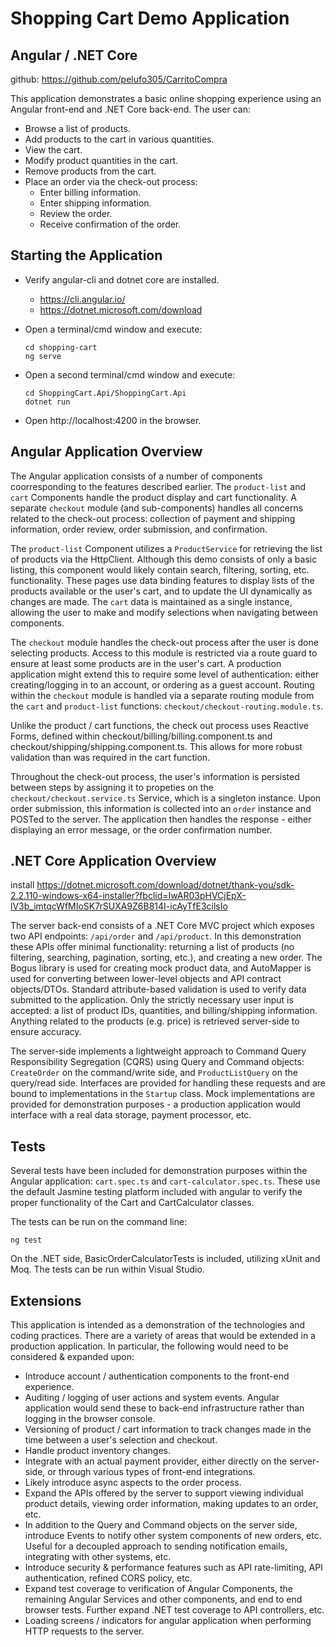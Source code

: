 # Shopping Cart Demo Application
## Angular / .NET Core

github: https://github.com/pelufo305/CarritoCompra

This application demonstrates a basic online shopping experience using an Angular front-end and .NET Core back-end.  The user can:
- Browse a list of products.
- Add products to the cart in various quantities.
- View the cart.
- Modify product quantities in the cart.
- Remove products from the cart.
- Place an order via the check-out process:
	- Enter billing information.
	- Enter shipping information.
	- Review the order.
	- Receive confirmation of the order.
	
## Starting the Application

- Verify angular-cli and dotnet core are installed.
	- https://cli.angular.io/
	- https://dotnet.microsoft.com/download
	
- Open a terminal/cmd window and execute:

	````
	cd shopping-cart
	ng serve
	````

- Open a second terminal/cmd window and execute:

	````
	cd ShoppingCart.Api/ShoppingCart.Api
	dotnet run
	````
	
- Open http://localhost:4200 in the browser.

## Angular Application Overview

The Angular application consists of a number of components coorresponding to the features described earlier.  The `product-list` and `cart` Components handle the product display and cart functionality.  A separate `checkout` module (and sub-components) handles all concerns related to the check-out process: collection of payment and shipping information, order review, order submission, and confirmation.

The `product-list` Component utilizes a `ProductService` for retrieving the list of products via the HttpClient.  Although this demo consists of only a basic listing, this component would likely contain search, filtering, sorting, etc. functionality.  These pages use data binding features to display lists of the products available or the user's cart, and to update the UI dynamically as changes are made.  The `cart` data is maintained as a single instance, allowing the user to make and modify selections when navigating between components.

The `checkout` module handles the check-out process after the user is done selecting products.  Access to this module is restricted via a route guard to ensure at least some products are in the user's cart.  A production application might extend this to require some level of authentication: either creating/logging in to an account, or ordering as a guest account.  Routing within the `checkout` module is handled via a separate routing module from the `cart` and `product-list` functions: `checkout/checkout-routing.module.ts`.

Unlike the product / cart functions, the check out process uses Reactive Forms, defined within checkout/billing/billing.component.ts and checkout/shipping/shipping.component.ts.  This allows for more robust validation than was required in the cart function.

Throughout the check-out process, the user's information is persisted between steps by assigning it to propeties on the `checkout/checkout.service.ts` Service, which is a singleton instance.  Upon order submission, this information is collected into an `order` instance and POSTed to the server.  The application then handles the response - either displaying an error message, or the order confirmation number.


## .NET Core Application Overview
install https://dotnet.microsoft.com/download/dotnet/thank-you/sdk-2.2.110-windows-x64-installer?fbclid=IwAR03pHVCjEpX-lV3b_imtqcWfMIoSK7rSUXA9Z6B814I-icAyTfE3cilsIo

The server back-end consists of a .NET Core MVC project which exposes two API endpoints: `/api/order` and `/api/product`.  In this demonstration these APIs offer minimal functionality: returning a list of products (no filtering, searching, pagination, sorting, etc.), and creating a new order.  The Bogus library is used for creating mock product data, and AutoMapper is used for converting between lower-level objects and API contract objects/DTOs.  Standard attribute-based validation is used to verify data submitted to the application.  Only the strictly necessary user input is accepted: a list of product IDs, quantities, and billing/shipping information.  Anything related to the products (e.g. price) is retrieved server-side to ensure accuracy.

The server-side implements a lightweight approach to Command Query Responsibility Segregation (CQRS) using Query and Command objects: `CreateOrder` on the command/write side, and `ProductListQuery` on the query/read side.  Interfaces are provided for handling these requests and  are bound to implementations in the `Startup` class.  Mock implementations are provided for demonstration purposes - a production application would interface with a real data storage, payment processor, etc.

## Tests

Several tests have been included for demonstration purposes within the Angular application: `cart.spec.ts` and `cart-calculator.spec.ts`.  These use the default Jasmine testing platform included with angular to verify the proper functionality of the Cart and CartCalculator classes.

The tests can be run on the command line: 
````
ng test
````

On the .NET side, BasicOrderCalculatorTests is included, utilizing xUnit and Moq.  The tests can be run within Visual Studio.

## Extensions

This application is intended as a demonstration of the technologies and coding practices.  There are a variety of areas that would be extended in a production application.  In particular, the following would need to be considered & expanded upon:

- Introduce account / authentication components to the front-end experience.
- Auditing / logging of user actions and system events.  Angular application would send these to back-end infrastructure rather than logging in the browser console.
- Versioning of product / cart information to track changes made in the time between a user's selection and checkout.  
- Handle product inventory changes.
- Integrate with an actual payment provider, either directly on the server-side, or through various types of front-end integrations.
- Likely introduce async aspects to the order process.
- Expand the APIs offered by the server to support viewing individual product details, viewing order information, making updates to an order, etc.
- In addition to the Query and Command objects on the server side, introduce Events to notify other system components of new orders, etc.  Useful for a decoupled approach to sending notification emails, integrating with other systems, etc.
- Introduce security & performance features such as API rate-limiting, API authentication, refined CORS policy, etc.
- Expand test coverage to verification of Angular Components, the remaining Angular Services and other components, and end to end browser tests.  Further expand .NET test coverage to API controllers, etc.
- Loading screens / indicators for angular application when performing HTTP requests to the server.
